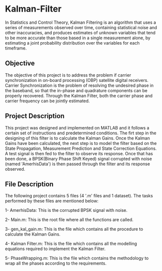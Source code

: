 # Kalman-Filter
In Statistics and Control Theory, Kalman Filtering is an algorithm that uses a series of measurements observed over time, containing statistical noise and other inaccuracies, and produces estimates of unknown variables that tend to be more accurate than those based in a single measurement alone, by estimating a joint probability distribution over the variables for each timeframe.

## Objective
The objective of this project is to address the problem if carrier synchronization in on-board processing (OBP) satellite digital receivers. Carrier Synchronization is the problem of resolving the undesired phase in the baseband, so that the in-phase and quadrature components can be properly recovered. Through the Kalman Filter, both the carrier phase and carrier frequency can be jointly estimated.


## Project Description
This project was designed and implemented on MATLAB and it follows a certain set of instructions and predetermined conditions. The firt step in the designing of this filter is to calculate the Kalman Gains. Once the Kalman Gains have been calculated, the next step is to model the filter based on the State Propagation, Measurement Prediction and State Correction Equations. A test signal is then fed to the filter to observe its response. Once that has been done, a  BPSK(Binary Phase Shift Keyed) signal corrupted with noise (named 'AmerhisData') is then passed through the filter and its response observed.

## File Description
The following project contains 5 files (4 '.m' files and 1 dataset). The tasks performed by these files are mentioned below:

1- AmerhisData: This is the corrupted BPSK signal with noise.

2- Main.m: This is the root file where all the functions are called.

3- gen_kal_gain.m: This is the file which contains all the procedure to calculate the Kalman Gains.

4- Kalman Filter.m: This is the file which contains all the modelling equations required to implement the Kalman Filter.

5- PhaseWrapping.m: This is the file which contains the methodology to wrap all the phases according to the requirements. 




